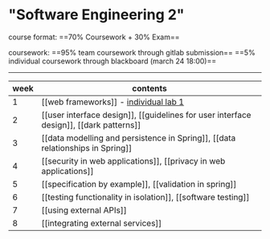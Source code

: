 # "Software Engineering 2"

course format:
==70% Coursework + 30% Exam==

coursework:
==95% team coursework through gitlab submission==
==5% individual coursework through blackboard (march 24 18:00)==


***
| week | contents                                                                                                                                                         |
| ---- | ---------------------------------------------------------------------------------------------------------------------------------------------------------------- |
| 1    | [[web frameworks]]    - [individual lab 1](https://online.manchester.ac.uk/webapps/blackboard/content/listContent.jsp?course_id=_72771_1&content_id=_13877076_1) |
| 2    | [[user interface design]], [[guidelines for user interface design]], [[dark patterns]]                                                                           |
| 3    | [[data modelling and persistence in Spring]], [[data relationships in Spring]]                                                                                   |
| 4    | [[security in web applications]], [[privacy in web applications]]                                                                                                |
| 5    | [[specification by example]], [[validation in spring]]                                                                                                           |
| 6    | [[testing functionality in isolation]], [[software testing]]                                                                                                     |
| 7    | [[using external APIs]]                                                                                                                                          |
| 8    | [[integrating external services]]                                                                                                                                                                 |

